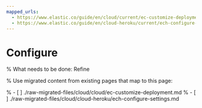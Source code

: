 ```yaml
---
mapped_urls:
  - https://www.elastic.co/guide/en/cloud/current/ec-customize-deployment.html
  - https://www.elastic.co/guide/en/cloud-heroku/current/ech-configure-settings.html
---
```


# Configure

% What needs to be done: Refine

% Use migrated content from existing pages that map to this page:

% - [ ] ./raw-migrated-files/cloud/cloud/ec-customize-deployment.md
% - [ ] ./raw-migrated-files/cloud/cloud-heroku/ech-configure-settings.md